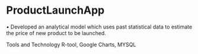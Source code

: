ProductLaunchApp
================

• Developed an analytical model which uses past statistical data to estimate the price of new product to be launched.

Tools and Technology
R-tool, Google Charts, MYSQL
